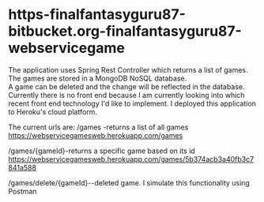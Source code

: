 # https-finalfantasyguru87-bitbucket.org-finalfantasyguru87-webservicegame

The application uses Spring Rest Controller which returns a list of games. 
The games are stored in a MongoDB NoSQL  database.  
A game can be deleted and the change will be reflected in the database. 
Currently there is no front end because I am currently looking into which recent front end technology I'd like to implement.
I deployed this application to Heroku's cloud platform.

The current urls are:
/games -returns a list of all games
https://webservicegamesweb.herokuapp.com/games

/games/{gameId}-returns a specific game based on its id
https://webservicegamesweb.herokuapp.com/games/5b374acb3a40fb3c7841a588



/games/delete/{gameId}--deleted game. I simulate this functionality using Postman
